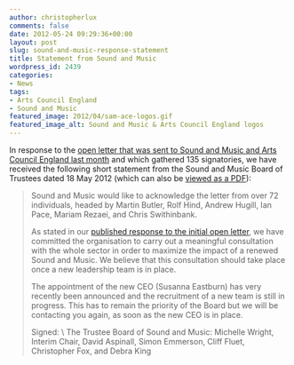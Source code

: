 ```yaml
---
author: christopherlux
comments: false
date: 2012-05-24 09:29:36+00:00
layout: post
slug: sound-and-music-response-statement
title: Statement from Sound and Music
wordpress_id: 2439
categories:
- News
tags:
- Arts Council England
- Sound and Music
featured_image: 2012/04/sam-ace-logos.gif
featured_image_alt: Sound and Music & Arts Council England logos
---
```


In response to the [open letter that was sent to Sound and Music and Arts Council England last month](http://www.chrisswithinbank.net/2012/04/response-to-letters-to-sam-ace/) and which gathered 135 signatories, we have received the following short statement from the Sound and Music Board of Trustees dated 18 May 2012 (which can also be [viewed as a PDF](http://www.chrisswithinbank.net/wp-content/uploads/2012/05/SaM-response-to-the-open-letter-from-72-individuals.pdf)):

> Sound and Music would like to acknowledge the letter from over 72 individuals, headed by Martin Butler, Rolf Hind, Andrew Hugill, Ian Pace, Mariam Rezaei, and Chris Swithinbank.
>
> As stated in our [published response to the initial open letter](http://www.soundandmusic.org/about/press/response-to-open-letter), we have committed the organisation to carry out a meaningful consultation with the whole sector in order to maximize the impact of a renewed Sound and Music. We believe that this consultation should take place once a new leadership team is in place.
>
> The appointment of the new CEO (Susanna Eastburn) has very recently been announced and the recruitment of a new team is still in progress. This has to remain the priority of the Board but we will be contacting you again, as soon as the new CEO is in place.
>
> Signed: \\
The Trustee Board of Sound and Music: Michelle Wright, Interim Chair, David Aspinall, Simon Emmerson, Cliff Fluet, Christopher Fox, and Debra King
